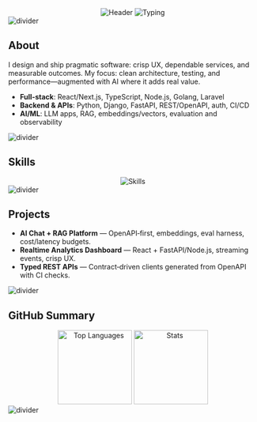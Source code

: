 <!-- Israel — Modern Professional GitHub Profile README -->

<div align="center">

<!-- Animated gradient header (thin, modern) -->
<img src="https://capsule-render.vercel.app/api?type=rect&height=60&text=Israel%20—%20Senior%20Full‑Stack%20%26%20AI%20Engineer&fontAlign=50&fontAlignY=50&color=0:22d3ee,50:a78bfa,100:f472b6&fontColor=0D1117&animation=fadeIn" alt="Header" />

<!-- Subheadline with subtle motion typing -->
<img src="https://readme-typing-svg.demolab.com?font=Inter&weight=600&size=16&duration=2200&pause=1200&center=true&vCenter=true&width=650&lines=Production‑grade+apps%2C+robust+APIs%2C+and+applied+AI.;React+%7C+Node.js+%7C+Python+%7C+Django+%7C+FastAPI+%7C+Go+%7C+Laravel;OpenAPI‑first+%7C+LLMs+%7C+RAG+%7C+Observability" alt="Typing" />

</div>

<img src="https://capsule-render.vercel.app/api?type=rect&height=6&color=0:22d3ee,100:a78bfa&section=header&reversal=true" alt="divider" />

## About

I design and ship pragmatic software: crisp UX, dependable services, and measurable outcomes. My focus: clean architecture, testing, and performance—augmented with AI where it adds real value.

- **Full‑stack**: React/Next.js, TypeScript, Node.js, Golang, Laravel
- **Backend & APIs**: Python, Django, FastAPI, REST/OpenAPI, auth, CI/CD
- **AI/ML**: LLM apps, RAG, embeddings/vectors, evaluation and observability

<img src="https://capsule-render.vercel.app/api?type=rect&height=6&color=0:a78bfa,100:f472b6&section=header&reversal=true" alt="divider" />

## Skills

<div align="center">

<img src="https://skillicons.dev/icons?i=react,nextjs,ts,nodejs,python,django,fastapi,go,laravel,graphql,redis,postgres,mysql,mongodb,docker,kubernetes,aws,azure,git,githubactions&perline=10" alt="Skills" />

</div>

<img src="https://capsule-render.vercel.app/api?type=rect&height=6&color=0:f472b6,100:22d3ee&section=header&reversal=true" alt="divider" />

## Projects

- <strong>AI Chat + RAG Platform</strong> — OpenAPI‑first, embeddings, eval harness, cost/latency budgets.
- <strong>Realtime Analytics Dashboard</strong> — React + FastAPI/Node.js, streaming events, crisp UX.
- <strong>Typed REST APIs</strong> — Contract‑driven clients generated from OpenAPI with CI checks.

<img src="https://capsule-render.vercel.app/api?type=rect&height=6&color=0:22d3ee,100:a78bfa&section=header&reversal=true" alt="divider" />

## GitHub Summary

<div align="center">

<!-- Minimal, cohesive cards: compact languages + clean stats (no borders) -->
<img height="150" src="https://github-readme-stats.vercel.app/api/top-langs?username=YOUR_USERNAME&layout=compact&langs_count=8&hide=shaderlab,hlsl,mathematica&card_width=360&bg_color=00000000&title_color=22d3ee&text_color=94a3b8" alt="Top Languages" />
<img height="150" src="https://github-readme-stats.vercel.app/api?username=YOUR_USERNAME&show_icons=true&hide_title=true&include_all_commits=true&count_private=true&bg_color=00000000&icon_color=a78bfa&title_color=22d3ee&text_color=94a3b8&ring_color=f472b6&rank_icon=percentile" alt="Stats" />

</div>

<img src="https://capsule-render.vercel.app/api?type=rect&height=6&color=0:a78bfa,100:f472b6&section=header&reversal=true" alt="divider" />

